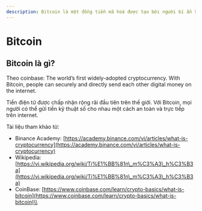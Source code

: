 ```yaml
---
description: Bitcoin là một đồng tiền mã hoá được tạo bới người bí ẩn Satoshi Nakamoto
---
```


# Bitcoin

## Bitcoin là gì?

Theo coinbase: The world’s first widely-adopted cryptocurrency. With Bitcoin, people can securely and directly send each other digital money on the internet.

Tiền điện tử được chấp nhận rộng rãi đầu tiên trên thế giới. Với Bitcoin, mọi người có thể gửi tiền kỹ thuật số cho nhau một cách an toàn và trực tiếp trên internet.

Tài liệu tham khảo từ:

* Binance Academy: [https://academy.binance.com/vi/articles/what-is-cryptocurrency](https://academy.binance.com/vi/articles/what-is-cryptocurrency)
* Wikipedia: [https://vi.wikipedia.org/wiki/Ti%E1%BB%81n\_m%C3%A3\_h%C3%B3a](https://vi.wikipedia.org/wiki/Ti%E1%BB%81n\_m%C3%A3\_h%C3%B3a)
* CoinBase: [https://www.coinbase.com/learn/crypto-basics/what-is-bitcoin](https://www.coinbase.com/learn/crypto-basics/what-is-bitcoin)\\
